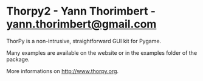 # Thorpy2 - Yann Thorimbert - yann.thorimbert@gmail.com
ThorPy is a non-intrusive, straightforward GUI kit for Pygame.

Many examples are available on the website or in the examples folder of the package.

More informations on http://www.thorpy.org.
